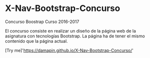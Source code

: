 # X-Nav-Bootstrap-Concurso
Concurso Boostrap Curso 2016-2017

El concurso consiste en realizar un diseño de la página web de la asignatura con tecnologías Bootstrap. La página ha de tener el mismo contenido que la página actual.

[Try me]'https://damapin.github.io/X-Nav-Bootstrap-Concurso/'
